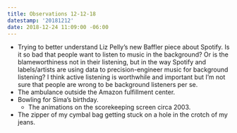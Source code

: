 ```yaml
---
title: Observations 12-12-18
datestamp: '20181212'
date: 2018-12-24 11:09:00 -06:00
---
```


- Trying to better understand Liz Pelly’s new Baffler piece about Spotify. Is it so bad that people want to listen to music in the background? Or is the blameworthiness not in their listening, but in the way Spotify and labels/artists are using data to precision-engineer music for background listening? I think active listening is worthwhile and important but I’m not sure that people are wrong to be background listeners per se.
- The ambulance outside the Amazon fulfillment center.
- Bowling for Sima’s birthday.
	- The animations on the scorekeeping screen circa 2003.
- The zipper of my cymbal bag getting stuck on a hole in the crotch of my jeans.
